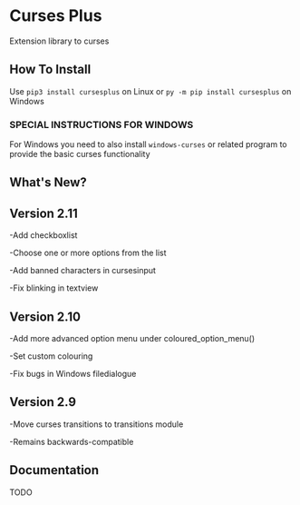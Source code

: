 # Curses Plus
Extension library to curses

## How To Install
Use ```pip3 install cursesplus```
on Linux or ```py -m pip install cursesplus```
on Windows

### SPECIAL INSTRUCTIONS FOR WINDOWS

For Windows you need to also install ```windows-curses``` or related program
to provide the basic curses functionality

## What's New?

## Version 2.11

-Add checkboxlist

-Choose one or more options from the list

-Add banned characters in cursesinput

-Fix blinking in textview

## Version 2.10

-Add more advanced option menu under coloured_option_menu()

-Set custom colouring

-Fix bugs in Windows filedialogue

## Version 2.9

-Move curses transitions to transitions module

-Remains backwards-compatible

## Documentation

TODO